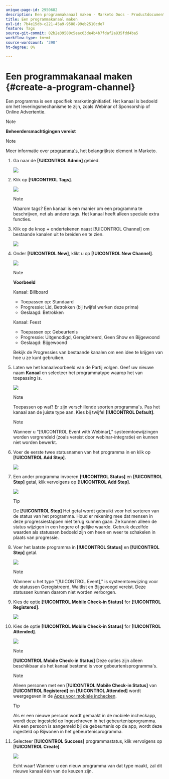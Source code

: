 ```yaml
---
unique-page-id: 2950682
description: Een programmakanaal maken - Marketo Docs - Productdocumentatie
title: Een programmakanaal maken
exl-id: 7b4e15db-c221-45a9-9588-99eb2510cde7
feature: Tags
source-git-commit: 02b2e39580c5eac63de4b4b7fdaf2a835fdd4ba5
workflow-type: tm+mt
source-wordcount: '390'
ht-degree: 0%

---
```


# Een programmakanaal maken {#create-a-program-channel}

Een programma is een specifiek marketinginitiatief. Het kanaal is bedoeld om het leveringsmechanisme te zijn, zoals Webinar of Sponsorship of Online Advertentie.

>[!NOTE]
>
>**Beheerdersmachtigingen vereist**

>[!NOTE]
>
>Meer informatie over [programma&#39;s](/help/marketo/product-docs/core-marketo-concepts/programs/creating-programs/understanding-programs.md), het belangrijkste element in Marketo.

1. Ga naar de **[!UICONTROL Admin]** gebied.

   ![](assets/create-a-program-channel-1.png)

1. Klik op **[!UICONTROL Tags]**.

   ![](assets/create-a-program-channel-2.png)

   >[!NOTE]
   >
   >Waarom tags? Een kanaal is een manier om een programma te beschrijven, net als andere tags. Het kanaal heeft alleen speciale extra functies.

1. Klik op de knop **+** ondertekenen naast [!UICONTROL Channel] om bestaande kanalen uit te breiden en te zien.

   ![](assets/create-a-program-channel-3.png)

1. Onder **[!UICONTROL New]**, klikt u op **[!UICONTROL New Channel]**.

   ![](assets/create-a-program-channel-4.png)

   >[!NOTE]
   >
   >**Voorbeeld**
   >
   >Kanaal: Billboard
   >
   >* Toepassen op: Standaard
   >* Progressie: Lid, Betrokken (bij twijfel werken deze prima)
   >* Geslaagd: Betrokken
   >
   >Kanaal: Feest
   >
   >* Toepassen op: Gebeurtenis
   >* Progressie: Uitgenodigd, Geregistreerd, Geen Show en Bijgewoond
   >* Geslaagd: Bijgewoond
   >
   >Bekijk de Progressies van bestaande kanalen om een idee te krijgen van hoe u ze kunt gebruiken.

1. Laten we het kanaalvoorbeeld van de Partij volgen. Geef uw nieuwe naam **Kanaal** en selecteer het programmatype waarop het van toepassing is.

   ![](assets/create-a-program-channel-5.png)

   >[!NOTE]
   >
   >Toepassen op wat? Er zijn verschillende soorten programma&#39;s. Pas het kanaal aan de juiste type aan. Kies bij twijfel **[!UICONTROL Default]**.

   >[!NOTE]
   >
   >Wanneer u &quot;[!UICONTROL Event with Webinar],&quot; systeemtoewijzingen worden vergrendeld (zoals vereist door webinar-integratie) en kunnen niet worden bewerkt.

1. Voer de eerste twee statusnamen van het programma in en klik op **[!UICONTROL Add Step]**.

   ![](assets/create-a-program-channel-6.png)

1. Een ander programma invoeren **[!UICONTROL Status]** en **[!UICONTROL Step]** getal, klik vervolgens op **[!UICONTROL Add Step]**.

   ![](assets/create-a-program-channel-7.png)

   >[!TIP]
   >
   >De **[!UICONTROL Step]** Het getal wordt gebruikt voor het sorteren van de status van het programma. Houd er rekening mee dat mensen in deze progressiestappen niet terug kunnen gaan. Ze kunnen alleen de status wijzigen in een hogere of gelijke waarde. Gebruik dezelfde waarden als statussen bedoeld zijn om heen en weer te schakelen in plaats van progressie.

1. Voer het laatste programma in **[!UICONTROL Status]** en **[!UICONTROL Step]** getal.

   ![](assets/create-a-program-channel-8.png)

   >[!NOTE]
   >
   >Wanneer u het type &quot;[!UICONTROL Event],&quot; is systeemtoewijzing voor de statussen Geregistreerd, Waitlist en Bijgevoegd vereist. Deze statussen kunnen daarom niet worden verborgen.

1. Kies de optie **[!UICONTROL Mobile Check-in Status]** for **[!UICONTROL Registered]**.

   ![](assets/create-a-program-channel-9.png)

1. Kies de optie **[!UICONTROL Mobile Check-in Status]** for **[!UICONTROL Attended]**.

   ![](assets/create-a-program-channel-10.png)

   >[!NOTE]
   >
   >**[!UICONTROL Mobile Check-in Status]** Deze opties zijn alleen beschikbaar als het kanaal bestemd is voor gebeurtenisprogramma&#39;s.

   >[!NOTE]
   >
   >Alleen personen met een **[!UICONTROL Mobile Check-in Status]** van **[!UICONTROL Registered]** en **[!UICONTROL Attended]** wordt weergegeven in de [Apps voor mobiele inchecken](/help/marketo/product-docs/core-marketo-concepts/mobile-apps/event-check-in/event-check-in-overview.md).

   >[!TIP]
   >
   >Als er een nieuwe persoon wordt gemaakt in de mobiele incheckapp, wordt deze ingesteld op Ingeschreven in het gebeurtenisprogramma. Als een persoon is aangemeld bij de gebeurtenis op de app, wordt deze ingesteld op Bijwonen in het gebeurtenisprogramma.

1. Selecteer **[!UICONTROL Success]** programmastatus, klik vervolgens op **[!UICONTROL Create]**.

   ![](assets/create-a-program-channel-11.png)

   Echt waar! Wanneer u een nieuw programma van dat type maakt, zal dit nieuwe kanaal één van de keuzen zijn.
